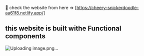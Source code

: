 🔗 check the website from here => [https://cheery-snickerdoodle-aa61f8.netlify.app/]
## this website is built withe Functional components 
![Uploading image.png…]()

